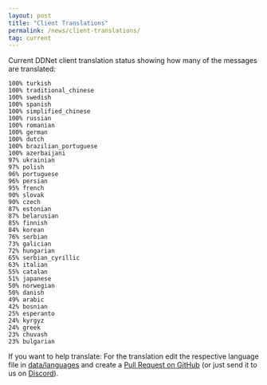 ```yaml
---
layout: post
title: "Client Translations"
permalink: /news/client-translations/
tag: current
---
```


Current DDNet client translation status showing how many of the messages are translated:

```
100% turkish
100% traditional_chinese
100% swedish
100% spanish
100% simplified_chinese
100% russian
100% romanian
100% german
100% dutch
100% brazilian_portuguese
100% azerbaijani
97% ukrainian
97% polish
96% portuguese
96% persian
95% french
90% slovak
90% czech
87% estonian
87% belarusian
85% finnish
84% korean
76% serbian
73% galician
72% hungarian
65% serbian_cyrillic
63% italian
55% catalan
51% japanese
50% norwegian
50% danish
49% arabic
42% bosnian
25% esperanto
24% kyrgyz
24% greek
23% chuvash
23% bulgarian
```

If you want to help translate: For the translation edit the respective language file in [data/languages](https://github.com/ddnet/ddnet/tree/master/data/languages) and create a [Pull Request on GitHub](https://github.com/ddnet/ddnet/) (or just send it to us on [Discord](/discord/)).
